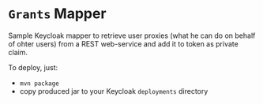 # `Grants` Mapper

Sample Keycloak mapper to retrieve user proxies (what he can do on behalf of ohter users) from a REST web-service and add it to token as private claim.

To deploy, just:
- `mvn package`
- copy produced jar to your Keycloak `deployments` directory